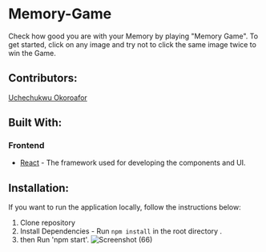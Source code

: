 # Memory-Game
Check how good you are with your Memory by playing "Memory Game". To get started, click on any image and try not to click the same image twice to win the Game. 

## Contributors:

[Uchechukwu Okoroafor](https://github.com/uche-okoroafor)

## Built With:

### Frontend

- [React](https://reactjs.org/) - The framework used for developing the components and UI.

## Installation:

If you want to run the application locally, follow the instructions below:

1. Clone repository
2. Install Dependencies - Run `npm install` in the root directory .
3. then Run 'npm start'.
![Screenshot (66)](https://user-images.githubusercontent.com/71725892/145614584-a4f910bf-9537-4c52-aa27-6394fd856176.png)
